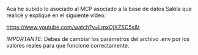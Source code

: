 Acá he subido lo asociado al MCP asociado a la base de datos Sakila que realicé y expliqué en el siguiente vídeo:

https://www.youtube.com/watch?v=LmxOjXZSC5s&t

*IMPORTANTE*: Debes de cambiar los parámetros del archivo .env por los valores reales para que funcione correctamente.
